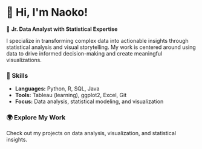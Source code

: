 # 👋 Hi, I'm Naoko!  

🎯 **Jr. Data Analyst with Statistical Expertise**  

I specialize in transforming complex data into actionable insights through statistical analysis and visual storytelling. My work is centered around using data to drive informed decision-making and create meaningful visualizations.

### 🔧 Skills  
- **Languages:** Python, R, SQL, Java  
- **Tools:** Tableau (learning), ggplot2, Excel, Git  
- **Focus:** Data analysis, statistical modeling, and visualization  

### 🌍 Explore My Work  
Check out my projects on data analysis, visualization, and statistical insights.  

